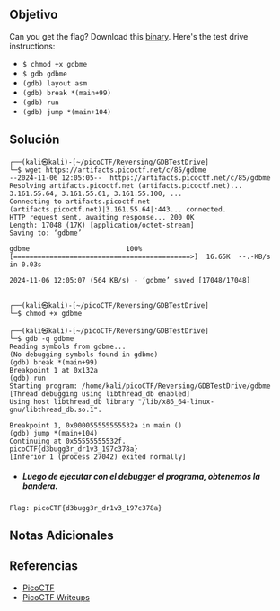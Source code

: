 ## Objetivo
Can you get the flag? Download this [binary](https://artifacts.picoctf.net/c/85/gdbme). Here's the test drive instructions:

- `$ chmod +x gdbme`
- `$ gdb gdbme`
- `(gdb) layout asm`
- `(gdb) break *(main+99)`
- `(gdb) run`
- `(gdb) jump *(main+104)`
## Solución
```
┌──(kali㉿kali)-[~/picoCTF/Reversing/GDBTestDrive]
└─$ wget https://artifacts.picoctf.net/c/85/gdbme                                             
--2024-11-06 12:05:05--  https://artifacts.picoctf.net/c/85/gdbme
Resolving artifacts.picoctf.net (artifacts.picoctf.net)... 3.161.55.64, 3.161.55.61, 3.161.55.100, ...
Connecting to artifacts.picoctf.net (artifacts.picoctf.net)|3.161.55.64|:443... connected.
HTTP request sent, awaiting response... 200 OK
Length: 17048 (17K) [application/octet-stream]
Saving to: ‘gdbme’

gdbme                        100%[============================================>]  16.65K  --.-KB/s    in 0.03s   

2024-11-06 12:05:07 (564 KB/s) - ‘gdbme’ saved [17048/17048]

                                                                                                                  
┌──(kali㉿kali)-[~/picoCTF/Reversing/GDBTestDrive]
└─$ chmod +x gdbme    
                                                                                                                  
┌──(kali㉿kali)-[~/picoCTF/Reversing/GDBTestDrive]
└─$ gdb -q gdbme
Reading symbols from gdbme...
(No debugging symbols found in gdbme)
(gdb) break *(main+99)
Breakpoint 1 at 0x132a
(gdb) run
Starting program: /home/kali/picoCTF/Reversing/GDBTestDrive/gdbme 
[Thread debugging using libthread_db enabled]
Using host libthread_db library "/lib/x86_64-linux-gnu/libthread_db.so.1".

Breakpoint 1, 0x000055555555532a in main ()
(gdb) jump *(main+104)
Continuing at 0x55555555532f.
picoCTF{d3bugg3r_dr1v3_197c378a}
[Inferior 1 (process 27042) exited normally]
```

- ##### Luego de ejecutar con el debugger el programa, obtenemos la bandera.
```
Flag: picoCTF{d3bugg3r_dr1v3_197c378a}
```
## Notas Adicionales
## Referencias
- [PicoCTF](https://play.picoctf.org)
- [PicoCTF Writeups](https://www.youtube.com/playlist?list=PLDo9DMLZyP6kTZ8Td37-LdbAx4-yNfHBl&authuser=0)